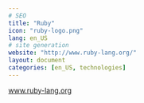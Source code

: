 ```yaml
---
# SEO
title: "Ruby"
icon: "ruby-logo.png"
lang: en_US
# site generation
website: "http://www.ruby-lang.org/"
layout: document
categories: [en_US, technologies]
---
```

www.ruby-lang.org
